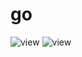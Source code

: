 # go
![view](https://user-images.githubusercontent.com/45040956/62418476-619bc100-b6a4-11e9-9dcd-684c1442d535.png)
![view](https://user-images.githubusercontent.com/45040956/62418539-036fdd80-b6a6-11e9-86f7-8fa235f9a246.png)
